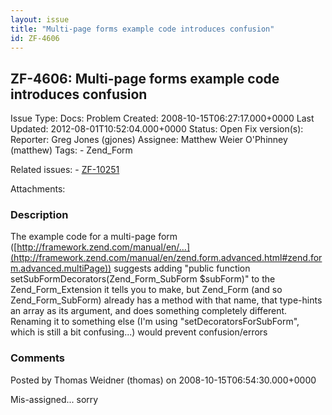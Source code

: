 ```yaml
---
layout: issue
title: "Multi-page forms example code introduces confusion"
id: ZF-4606
---
```


ZF-4606: Multi-page forms example code introduces confusion
-----------------------------------------------------------

 Issue Type: Docs: Problem Created: 2008-10-15T06:27:17.000+0000 Last Updated: 2012-08-01T10:52:04.000+0000 Status: Open Fix version(s): 
 Reporter:  Greg Jones (gjones)  Assignee:  Matthew Weier O'Phinney (matthew)  Tags: - Zend\_Form
 
 Related issues: - [ZF-10251](/issues/browse/ZF-10251)
 
 Attachments: 
### Description

The example code for a multi-page form ([http://framework.zend.com/manual/en/…](http://framework.zend.com/manual/en/zend.form.advanced.html#zend.form.advanced.multiPage)) suggests adding "public function setSubFormDecorators(Zend\_Form\_SubForm $subForm)" to the Zend\_Form\_Extension it tells you to make, but Zend\_Form (and so Zend\_Form\_SubForm) already has a method with that name, that type-hints an array as its argument, and does something completely different. Renaming it to something else (I'm using "setDecoratorsForSubForm", which is still a bit confusing...) would prevent confusion/errors

 

 

### Comments

Posted by Thomas Weidner (thomas) on 2008-10-15T06:54:30.000+0000

Mis-assigned... sorry

 

 